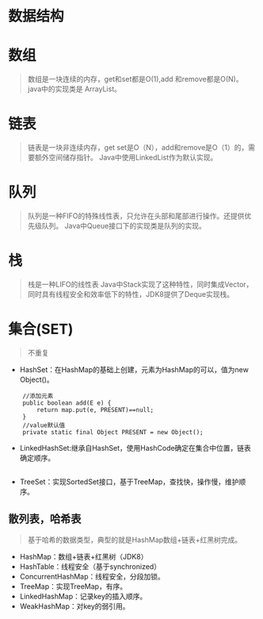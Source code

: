 # 数据结构
# 数组
> 数组是一块连续的内存，get和set都是O(1),add 和remove都是O(N)。
java中的实现类是 ArrayList。
# 链表
> 链表是一块非连续内存，get set是O（N），add和remove是O（1）的，需要额外空间储存指针。
Java中使用LinkedList作为默认实现。
# 队列
> 队列是一种FIFO的特殊线性表，只允许在头部和尾部进行操作。还提供优先级队列。
Java中Queue接口下的实现类是队列的实现。
# 栈
> 栈是一种LIFO的线性表
Java中Stack实现了这种特性，同时集成Vector，同时具有线程安全和效率低下的特性，JDK8提供了Deque实现栈。
# 集合(SET)
> 不重复
+ HashSet：在HashMap的基础上创建，元素为HashMap的可以，值为new Object()。
~~~
    //添加元素
    public boolean add(E e) {
        return map.put(e, PRESENT)==null;
    }
    //value默认值
    private static final Object PRESENT = new Object();
~~~
+ LinkedHashSet:继承自HashSet，使用HashCode确定在集合中位置，链表确定顺序。
~~~

~~~
+ TreeSet：实现SortedSet接口，基于TreeMap，查找快，操作慢，维护顺序。
## 散列表，哈希表
> 基于哈希的数据类型，典型的就是HashMap数组+链表+红黑树完成。
+ HashMap：数组+链表+红黑树（JDK8）
+ HashTable：线程安全（基于synchronized）
+ ConcurrentHashMap：线程安全，分段加锁。
+ TreeMap：实现TreeMap，有序。
+ LinkedHashMap：记录key的插入顺序。
+ WeakHashMap：对key的弱引用。